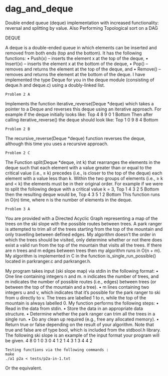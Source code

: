 # dag_and_deque
Double ended queue (deque) implementation with increased functionality: reversal and splitting by value. Also Performing Topological sort on a DAG

DEQUE

A deque is a double-ended queue in which elements can
be inserted and removed from both ends (top and the bottom). It has the following functions:
  • Push(x) – inserts the element x at the top of the deque,
  • Insert(x) – inserts the element x at the bottom of the deque,
  • Pop() – removes and returns the element at the top of the deque, and
  • Remove() – removes and returns the element at the bottom of the deque.
I have implemented the type Deque for you in the deque module (consisting
of deque.h and deque.c) using a doubly-linked list.

    Problem 2 A
Implements the function iterative_reverse(Deque *deque) which takes a pointer to a
Deque and reverses this deque using an iterative approach.
For example if the deque initially looks like:
  Top 4 8 9 0 1 Bottom
Then after calling iterative_reverse() the deque should look like:
  Top 1 0 9 8 4 Bottom

    Problem 2 B
The recursive_reverse(Deque *deque) function reverses the deque, although this time you uses a
recursive approach.

    Problem 2 C
The Function split(Deque *deque, int k) that rearranges the elements in the deque such that
each element with a value greater than or equal to the critical value (i.e., ≥ k) precedes (i.e., is closer
to the top of the deque) each element with a value less than k.
Within the two groups of elements (i.e., ≥ k and < k) the elements must be in their original order.
For example if we were to split the following deque with a critical value k = 3,
    Top 1 4 3 2 5 Bottom
then the resulting deque would be,
    Top 4 3 5 1 2 Bottom
This function runs in O(n) time, where n is the number of elements in the deque.

    Problem 3 A
You are provided with a Directed Acyclic Graph representing a map
of the trees on the ski slope with the possible routes between trees. A park ranger is attempted to trim 
all of the trees starting from the top of the mountain and only travelling between defined edges.
My algorithm doesn’t the order in which the trees should be visited, only
determine whether or not there does exist a valid run from the top of the mountain that visits all the
trees. If there are n trees and m edges between trees then my algorithm runs in O(n + m). My algorithm is 
implemented in C in the function is_single_run_possible() located in parkranger.c and parkranger.h. 

My program takes input (ski slope map) via stdin in the following format:
• One line containing integers n and m. n indicates the number of trees, and m indicates the
number of possible routes (i.e., edges) between trees (or between the top of the mountain and a
tree).
• m lines containing two integers u and v, which indicates that it’s possible for the park ranger to
ski from u directly to v.
The trees are labelled 1 to n, while the top of the mountain is always labelled 0.
My function performs the following steps:
• Read in the data from stdin.
• Store the data in an appropriate data structure.
• Determine whether the park ranger can trim all the trees in a single run.
• Do any clean up required (e.g., free any allocated memory).
• Return true or false depending on the result of your algorithm. Note that true and false
are of type bool, which is included from the stdbool.h library.
The following ski slope is an example of the input format your program will be given.
    4 8
    0 1
    0 3
    0 4
    1 2
    1 4
    3 1
    3 4
    4 2

    Testing functions via the following commands :
    make
    ./a1 p2a < tests/p2a-in-1.txt
Or the equivalent.
